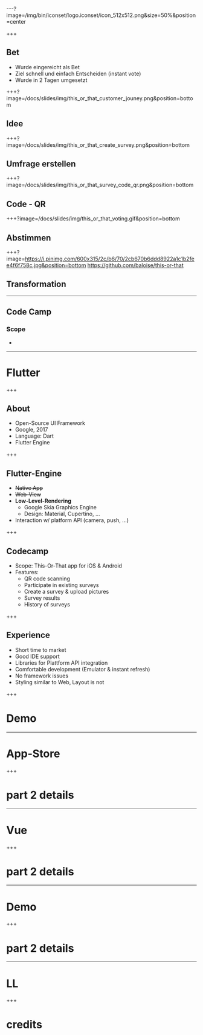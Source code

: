 ---?image=/img/bin/iconset/logo.iconset/icon_512x512.png&size=50%&position=center

+++

## Bet

- Wurde eingereicht als Bet
- Ziel schnell und einfach Entscheiden (instant vote)
- Wurde in 2 Tagen umgesetzt

+++?image=/docs/slides/img/this_or_that_customer_jouney.png&position=bottom

## Idee



+++?image=/docs/slides/img/this_or_that_create_survey.png&position=bottom

## Umfrage erstellen



+++?image=/docs/slides/img/this_or_that_survey_code_qr.png&position=bottom

## Code - QR



+++?image=/docs/slides/img/this_or_that_voting.gif&position=bottom

## Abstimmen



+++?image=https://i.pinimg.com/600x315/2c/b6/70/2cb670b6ddd8922a1c1b2fee4f6f758c.jpg&position=bottom
   https://github.com/baloise/this-or-that

## Transformation



---

## Code Camp

### Scope
- 

---

# Flutter

+++

## About
- Open-Source UI Framework 
- Google, 2017
- Language: Dart
- Flutter Engine

+++

## Flutter-Engine
- ~~Native App~~
- ~~Web-View~~
- **Low-Level-Rendering**
    - Google Skia Graphics Engine
    - Design: Material, Cupertino, ...
- Interaction w/ platform API (camera, push, ...) 

+++

## Codecamp
- Scope: This-Or-That app for iOS & Android
- Features:
    - QR code scanning
    - Participate in existing surveys
    - Create a survey & upload pictures 
    - Survey results
    - History of surveys

+++

## Experience

- Short time to market
- Good IDE support
- Libraries for Plattform API integration
- Comfortable development (Emulator & instant refresh)
- No framework issues
- Styling similar to Web, Layout is not

+++

# Demo

---

# App-Store

+++

# part 2 details

---

# Vue

+++

# part 2 details

---

# Demo

+++

# part 2 details

---

# LL

+++

# credits
